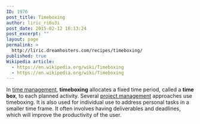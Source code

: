 ```yaml
---
ID: 1976
post_title: Timeboxing
author: liric_ri6u3i
post_date: 2015-02-12 18:13:24
post_excerpt: ""
layout: page
permalink: >
  http://liric.dreamhosters.com/recipes/timeboxing/
published: true
Wikipedia article:
  - https://en.wikipedia.org/wiki/Timeboxing
  - https://en.wikipedia.org/wiki/Timeboxing
---
```

In <a title="Time management" href="https://en.wikipedia.org/wiki/Time_management">time management</a>, <b>timeboxing</b> allocates a fixed time period, called a <b>time box</b>, to each planned activity. Several <a title="Project management" href="https://en.wikipedia.org/wiki/Project_management">project management</a> approaches use timeboxing. It is also used for individual use to address personal tasks in a smaller time frame. It often involves having deliverables and deadlines, which will improve the productivity of the user.
